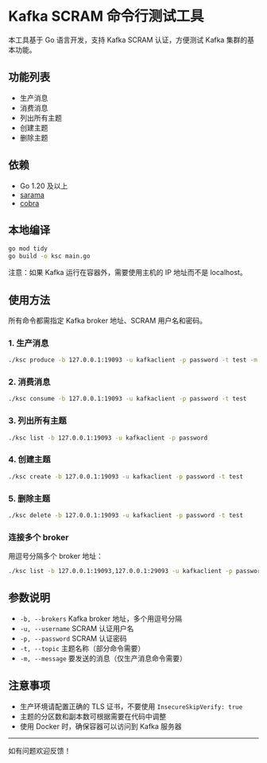 # Kafka SCRAM 命令行测试工具

本工具基于 Go 语言开发，支持 Kafka SCRAM 认证，方便测试 Kafka 集群的基本功能。

## 功能列表
- 生产消息
- 消费消息
- 列出所有主题
- 创建主题
- 删除主题

## 依赖
- Go 1.20 及以上
- [sarama](https://github.com/IBM/sarama)
- [cobra](https://github.com/spf13/cobra)

## 本地编译

```bash
go mod tidy
go build -o ksc main.go
```

注意：如果 Kafka 运行在容器外，需要使用主机的 IP 地址而不是 localhost。

## 使用方法

所有命令都需指定 Kafka broker 地址、SCRAM 用户名和密码。

### 1. 生产消息

```bash
./ksc produce -b 127.0.0.1:19093 -u kafkaclient -p password -t test -m "你好，Kafka！"
```

### 2. 消费消息

```bash
./ksc consume -b 127.0.0.1:19093 -u kafkaclient -p password -t test
```

### 3. 列出所有主题

```bash
./ksc list -b 127.0.0.1:19093 -u kafkaclient -p password
```

### 4. 创建主题

```bash
./ksc create -b 127.0.0.1:19093 -u kafkaclient -p password -t test
```

### 5. 删除主题

```bash
./ksc delete -b 127.0.0.1:19093 -u kafkaclient -p password -t test
```

### 连接多个 broker

用逗号分隔多个 broker 地址：

```bash
./ksc list -b 127.0.0.1:19093,127.0.0.1:29093 -u kafkaclient -p password
```

## 参数说明
- `-b, --brokers`   Kafka broker 地址，多个用逗号分隔
- `-u, --username`  SCRAM 认证用户名
- `-p, --password`  SCRAM 认证密码
- `-t, --topic`     主题名称（部分命令需要）
- `-m, --message`   要发送的消息（仅生产消息命令需要）

## 注意事项
- 生产环境请配置正确的 TLS 证书，不要使用 `InsecureSkipVerify: true`
- 主题的分区数和副本数可根据需要在代码中调整
- 使用 Docker 时，确保容器可以访问到 Kafka 服务器

---
如有问题欢迎反馈！ 